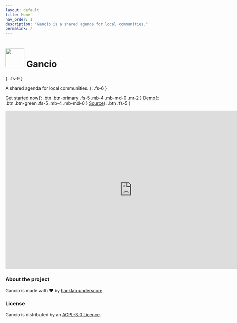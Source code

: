 ```yaml
---
layout: default
title: Home
nav_order: 1
description: "Gancio is a shared agenda for local communities."
permalink: /
---
```


# <img src='https://git.lattuga.net/repo-avatars/476' width="60px"/> Gancio
{: .fs-9 }

A shared agenda for local communities.
{: .fs-6 }

[Get started now](/setup){: .btn .btn-primary .fs-5 .mb-4 .mb-md-0 .mr-2 } [Demo](https://gancio.cisti.org){: .btn .btn-green .fs-5 .mb-4 .mb-md-0 }
[Source](https://git.lattuga.net/cisti/gancio){: .btn .fs-5 }

<iframe width="800" height="500" sandbox="allow-same-origin allow-scripts" src="https://spacepub.space/videos/embed/9745bffc-e1e8-416d-9b08-fbc5e4c803b3?muted=1&title=0" frameborder="0" allowfullscreen></iframe>

### About the project

Gancio is made with :heart: by [hacklab underscore](https://autistici.org/underscore)

### License

Gancio is distributed by an [AGPL-3.0 Licence](https://www.gnu.org/licenses/agpl-3.0.en.html).

